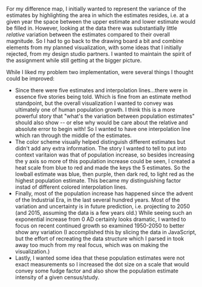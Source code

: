 For my difference map, I initially wanted to represent the variance of the estimates by highlighting the area in which the estimates resides, i.e. at a given year the space between the upper estimate and lower estimate would be filled in. However, looking at the data there was substantially little *relative* variation between the estimates compared to their overall magnitude. So I had to go back to the drawing board a bit and combine elements from my planned visualization, with some ideas that I initially rejected, from my design studio partners. I wanted to maintain the spirit of the assignment while still getting at the bigger picture.

While I liked my problem two implementation, were several things I thought could be improved:
- Since there were five estimates and interpolation lines...there were in essence five stories being told. Which is fine from an estimate method standpoint, but the overall visualization I wanted to convey was ultimately one of human population growth. I think this is a more powerful story that "what's the variation between population estimates" should also show -- or else why would be care about the relative and absolute error to begin with! So I wanted to have one interpolation line which ran through the middle of the estimates.
- The color scheme visually helped distinguish different estimates but didn't add any extra information. The story I wanted to tell to put into context varitaion was that of population increase, so besides increasing the y axis so more of this population increase could be seen, I created a heat scale from blue to red and made the keys the 5 estimates. So the lowball estimate was blue, then purple, then dark red, to light red as the highest population estimate. This became my distinguishing factor instad of different colored interpolation lines.
- Finally, most of the population increase has happened since the advent of the Industrial Era, in the last several hundred years. Most of the variation and uncertainty is in future prediction, i.e. projecting to 2050 (and 2015, assuming the data is a few years old.) While seeing such an exponential increase from 0 AD certainly looks dramatic, I wanted to focus on recent continued growth so examined 1950-2050 to better show any variation (I accomplished this by slicing the data in JavaScript, but the effort of recreating the data structure which I parsed in took away too much from my real focus, which was on making the visualization.)
- Lastly, I wanted some idea that these population estimates were not exact measurements so I increased the dot size on a scale that would convey some fudge factor and also show the population estimate intensity of a given census/study.
